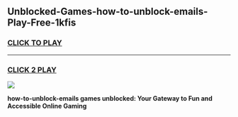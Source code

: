 
## Unblocked-Games-how-to-unblock-emails-Play-Free-1kfis
<h3>
<a href="https://premium76.site?title=how-to-unblock-emails&ref=23A">CLICK TO PLAY</a></h3>
<hr>

<h3>
<a href="https://premium76.site?title=how-to-unblock-emails&ref=23A">CLICK 2 PLAY</a>
  
</h3>

<a href="https://premium76.site?title=how-to-unblock-emails&ref=23A"><img src="https://clearcache.store/games.png"></a>


**how-to-unblock-emails games unblocked: Your Gateway to Fun and Accessible Online Gaming**
